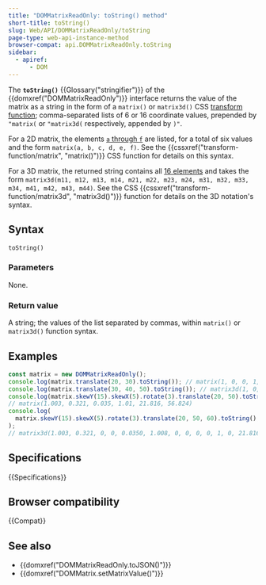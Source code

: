 ```yaml
---
title: "DOMMatrixReadOnly: toString() method"
short-title: toString()
slug: Web/API/DOMMatrixReadOnly/toString
page-type: web-api-instance-method
browser-compat: api.DOMMatrixReadOnly.toString
sidebar:
  - apiref:
      - DOM
---
```


The **`toString()`** {{Glossary("stringifier")}} of the {{domxref("DOMMatrixReadOnly")}} interface returns the value of the matrix as a string in the form of a `matrix()` or `matrix3d()` CSS [transform function](/en-US/docs/Web/CSS/transform-function); comma-separated lists of 6 or 16 coordinate values, prepended by `"matrix(` or `"matrix3d(` respectively, appended by `)"`.

For a 2D matrix, the elements [`a` through `f`](/en-US/docs/Web/API/DOMMatrix#a) are listed, for a total of six values and the form `matrix(a, b, c, d, e, f)`. See the {{cssxref("transform-function/matrix", "matrix()")}} CSS function for details on this syntax.

For a 3D matrix, the returned string contains all [16 elements](/en-US/docs/Web/API/DOMMatrix#m11) and takes the form `matrix3d(m11, m12, m13, m14, m21, m22, m23, m24, m31, m32, m33, m34, m41, m42, m43, m44)`. See the CSS {{cssxref("transform-function/matrix3d", "matrix3d()")}} function for details on the 3D notation's syntax.

## Syntax

```js-nolint
toString()
```

### Parameters

None.

### Return value

A string; the values of the list separated by commas, within `matrix()` or `matrix3d()` function syntax.

## Examples

```js
const matrix = new DOMMatrixReadOnly();
console.log(matrix.translate(20, 30).toString()); // matrix(1, 0, 0, 1, 20, 30)
console.log(matrix.translate(30, 40, 50).toString()); // matrix3d(1, 0, 0, 0, 0, 1, 0, 0, 0, 0, 1, 0, 30, 40, 50, 1)
console.log(matrix.skewY(15).skewX(5).rotate(3).translate(20, 50).toString());
// matrix(1.003, 0.321, 0.035, 1.01, 21.816, 56.824)
console.log(
  matrix.skewY(15).skewX(5).rotate(3).translate(20, 50, 60).toString(),
);
// matrix3d(1.003, 0.321, 0, 0, 0.0350, 1.008, 0, 0, 0, 0, 1, 0, 21.816, 56.824, 60, 1)
```

## Specifications

{{Specifications}}

## Browser compatibility

{{Compat}}

## See also

- {{domxref("DOMMatrixReadOnly.toJSON()")}}
- {{domxref("DOMMatrix.setMatrixValue()")}}
